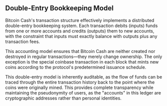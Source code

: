 ## Double-Entry Bookkeeping Model

Bitcoin Cash's transaction structure effectively implements a distributed double-entry bookkeeping system. Each transaction debits (inputs) funds from one or more accounts and credits (outputs) them to new accounts, with the constraint that inputs must exactly balance with outputs plus any transaction fees.

This accounting model ensures that Bitcoin Cash are neither created nor destroyed in regular transactions—they merely change ownership. The only exception is the special coinbase transaction in each block that mints new coins according to the protocol's predetermined issuance schedule.

This double-entry model is inherently auditable, as the flow of funds can be traced through the entire transaction history back to the point where the coins were originally mined. This provides complete transparency while maintaining the pseudonymity of users, as the "accounts" in this ledger are cryptographic addresses rather than personal identities.